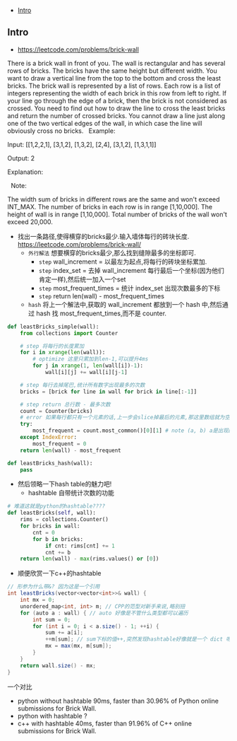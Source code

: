 - [Intro](#intro)

## Intro

- https://leetcode.com/problems/brick-wall

There is a brick wall in front of you. The wall is rectangular and has several rows of bricks. The bricks have the same height but different width. You want to draw a vertical line from the top to the bottom and cross the least bricks.
The brick wall is represented by a list of rows. Each row is a list of integers representing the width of each brick in this row from left to right.
If your line go through the edge of a brick, then the brick is not considered as crossed. You need to find out how to draw the line to cross the least bricks and return the number of crossed bricks.
You cannot draw a line just along one of the two vertical edges of the wall, in which case the line will obviously cross no bricks. 
 
Example:

Input: [[1,2,2,1],
        [3,1,2],
        [1,3,2],
        [2,4],
        [3,1,2],
        [1,3,1,1]]

Output: 2

Explanation: 


 
Note:

The width sum of bricks in different rows are the same and won't exceed INT_MAX.
The number of bricks in each row is in range [1,10,000]. The height of wall is in range [1,10,000]. Total number of bricks of the wall won't exceed 20,000.


- 找出一条路径,使得横穿的bricks最少.输入墙体每行的砖块长度. https://leetcode.com/problems/brick-wall/
  - `外行解法` 想要横穿的bricks最少,那么找到缝隙最多的坐标即可.
    - `step` wall_increment = 以最左为起点,将每行的砖块坐标累加.
    - `step` index_set = 去掉 wall_increment 每行最后一个坐标(因为他们肯定一样),然后统一加入一个set
    - `step` most_frequent_times = 统计 index_set 出现次数最多的下标
    - `step` return len(wall) - most_frequent_times
  - `hash` 将上一个解法中,获取的 wall_increment 都放到一个 hash 中,然后通过 hash 找 most_frequent_times,而不是 counter.


```py
def leastBricks_simple(wall):
    from collections import Counter

    # step 将每行的长度累加
    for i in xrange(len(wall)):
        # optimize 这里只累加到len-1,可以提升4ms
        for j in xrange(1, len(wall[i])-1):
            wall[i][j] += wall[i][j-1]

    # step 每行去掉尾巴,统计所有数字出现最多的次数
    bricks = [brick for line in wall for brick in line[:-1]] 

    # step return 总行数 - 最多次数
    count = Counter(bricks)
    # error 如果每行都只有一个元素的话,上一步会slice掉最后的元素,那这里数组就为空了.
    try:
        most_frequent = count.most_common()[0][1] # note (a, b) a是出现的元素,b是出现的次数
    except IndexError:
        most_frequent = 0
    return len(wall) - most_frequent

def leastBricks_hash(wall):
    pass
```




- 然后领略一下hash table的魅力吧!
  - hashtable 自带统计次数的功能

```py
# 难道这就是python的hashtable????
def leastBricks(self, wall):
    rims = collections.Counter()
    for bricks in wall:
        cnt = 0
        for b in bricks:
            if cnt: rims[cnt] += 1
            cnt += b
    return len(wall) - max(rims.values() or [0])
```





- 顺便欣赏一下c++的hashtable

```csharp
// 形参为什么带&? 因为这是一个引用
int leastBricks(vector<vector<int>>& wall) {
    int mx = 0;
    unordered_map<int, int> m; // CPP的范型对新手来说,略别扭
    for (auto a : wall) { // auto 好像是不管什么类型都可以遍历
        int sum = 0;
        for (int i = 0; i < a.size() - 1; ++i) {
            sum += a[i];
            ++m[sum]; // sum下标的值++,突然发现hashtable好像就是一个 dict 呀!
            mx = max(mx, m[sum]);
        }
    }
    return wall.size() - mx;
}
```


一个对比
- python without hashtable 90ms, faster than 30.96% of Python online submissions for Brick Wall.
- python with hashtable ?
- c++ with hashtable 40ms, faster than 91.96% of C++ online submissions for Brick Wall.
